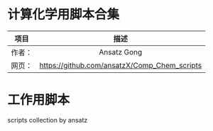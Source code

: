 # 计算化学用脚本合集



|项目|描述|
|:-:|:-:|
|作者：|Ansatz Gong
|网页：|https://github.com/ansatzX/Comp_Chem_scripts
# 工作用脚本
scripts collection by ansatz
